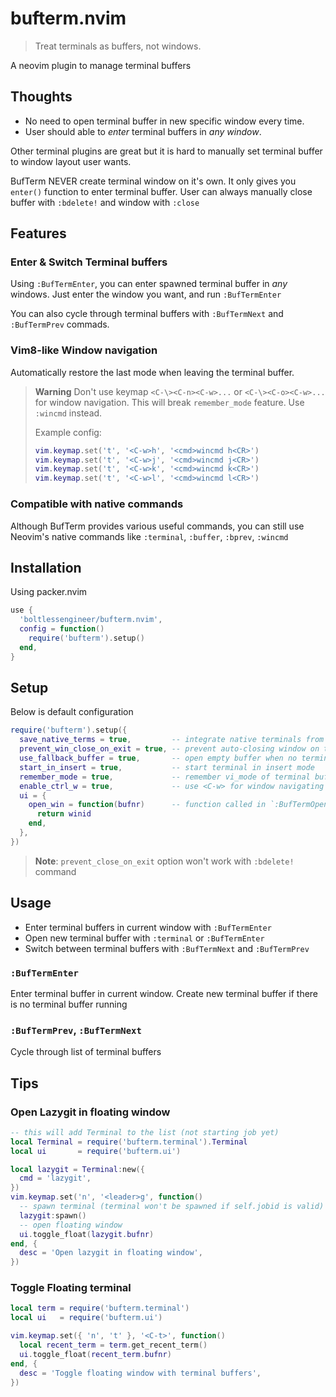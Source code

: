 # bufterm.nvim

> Treat terminals as buffers, not windows.

A neovim plugin to manage terminal buffers

## Thoughts

- No need to open terminal buffer in new specific window every time.
- User should able to *enter* terminal buffers in *any window*.

Other terminal plugins are great but it is hard to manually set terminal buffer to window layout user wants.

BufTerm NEVER create terminal window on it's own. It only gives you `enter()` function to enter terminal buffer. User can always manually close buffer with `:bdelete!` and window with `:close`

## Features

### Enter & Switch Terminal buffers

Using `:BufTermEnter`, you can enter spawned terminal buffer in *any* windows. Just enter the window you want, and run `:BufTermEnter`

You can also cycle through terminal buffers with `:BufTermNext` and `:BufTermPrev` commads.

### Vim8-like Window navigation

Automatically restore the last mode when leaving the terminal buffer.

> **Warning**
> Don't use keymap `<C-\><C-n><C-w>...` or `<C-\><C-o><C-w>...` for window navigation. This will break `remember_mode` feature.
> Use `:wincmd` instead.
>
> Example config:
> ```lua
> vim.keymap.set('t', '<C-w>h', '<cmd>wincmd h<CR>')
> vim.keymap.set('t', '<C-w>j', '<cmd>wincmd j<CR>')
> vim.keymap.set('t', '<C-w>k', '<cmd>wincmd k<CR>')
> vim.keymap.set('t', '<C-w>l', '<cmd>wincmd l<CR>')
> ```

### Compatible with native commands

Although BufTerm provides various useful commands, you can still use Neovim's native commands like `:terminal`, `:buffer`, `:bprev`, `:wincmd`

## Installation

Using packer.nvim

```lua
use {
  'boltlessengineer/bufterm.nvim',
  config = function()
    require('bufterm').setup()
  end,
}
```

## Setup

Below is default configuration

```lua
require('bufterm').setup({
  save_native_terms = true,         -- integrate native terminals from `:terminal` command
  prevent_win_close_on_exit = true, -- prevent auto-closing window on terminal exit
  use_fallback_buffer = true,       -- open empty buffer when no terminal window left
  start_in_insert = true,           -- start terminal in insert mode
  remember_mode = true,             -- remember vi_mode of terminal buffer
  enable_ctrl_w = true,             -- use <C-w> for window navigating in terminal mode (like vim8)
  ui = {
    open_win = function(bufnr)      -- function called in `:BufTermOpen` returns window-id (used for closing)
      return winid
    end,
  },
})
```
> **Note**: `prevent_close_on_exit` option won't work with `:bdelete!` command

## Usage

- Enter terminal buffers in current window with `:BufTermEnter`
- Open new terminal buffer with `:terminal` or `:BufTermEnter`
- Switch between terminal buffers with `:BufTermNext` and `:BufTermPrev`

### `:BufTermEnter`

Enter terminal buffer in current window.
Create new terminal buffer if there is no terminal buffer running

### `:BufTermPrev`, `:BufTermNext`

Cycle through list of terminal buffers

## Tips

### Open Lazygit in floating window

```lua
-- this will add Terminal to the list (not starting job yet)
local Terminal = require('bufterm.terminal').Terminal
local ui       = require('bufterm.ui')

local lazygit = Terminal:new({
  cmd = 'lazygit',
})
vim.keymap.set('n', '<leader>g', function()
  -- spawn terminal (terminal won't be spawned if self.jobid is valid)
  lazygit:spawn()
  -- open floating window
  ui.toggle_float(lazygit.bufnr)
end, {
  desc = 'Open lazygit in floating window',
})
```

### Toggle Floating terminal
```lua
local term = require('bufterm.terminal')
local ui   = require('bufterm.ui')

vim.keymap.set({ 'n', 't' }, '<C-t>', function()
  local recent_term = term.get_recent_term()
  ui.toggle_float(recent_term.bufnr)
end, {
  desc = 'Toggle floating window with terminal buffers',
})
```
